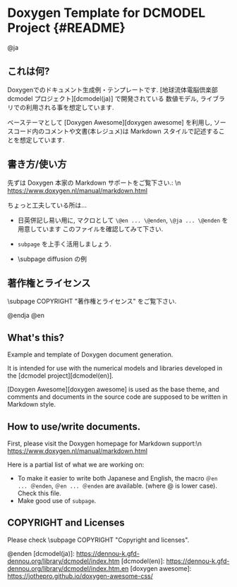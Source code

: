 # Doxygen Template for DCMODEL Project                               {#README}

<!-- English bellow -->

@ja
## これは何?

Doxygenでのドキュメント生成例・テンプレートです.
[地球流体電脳倶楽部 dcmodel プロジェクト][dcmodel(ja)] で開発されている
数値モデル, ライブラリでの利用される事を想定しています.

ベーステーマとして [Doxygen Awesome][doxygen awesome] を利用し,
ソースコード内のコメントや文書(本レジュメ)は
Markdown スタイルで記述することを想定しています.

## 書き方/使い方

先ずは Doxygen 本家の Markdown サポートをご覧下さい.: \n
https://www.doxygen.nl/manual/markdown.html

ちょっと工夫している所は...

- 日英併記し易い用に,
  マクロとして `\@en ... \@enden`, `\@ja ... \@enden` を用意しています
  このファイルを確認してみて下さい.
- `subpage` を上手く活用しましょう.

- \subpage diffusion の例


## 著作権とライセンス

\subpage COPYRIGHT "著作権とライセンス" をご覧下さい.

@endja
@en
## What's this?

Example and template of Doxygen document generation.

It is intended for use with the numerical models and libraries
developed in the [dcmodel project][dcmodel(en)].

[Doxygen Awesome][doxygen awesome] is used as the base theme,
and comments and documents in the source code are
supposed to be written in Markdown style.

## How to use/write documents.

First, please visit the Doxygen homepage for Markdown support:\n
https://www.doxygen.nl/manual/markdown.html

Here is a partial list of what we are working on:
- To make it easier to write both Japanese and English,
  the macro `＠en ... ＠enden`, `＠en ... ＠enden` are available.
  (where @ is lower case). Check this file.
- Make good use of `subpage`.

## COPYRIGHT and Licenses

Please check
\subpage COPYRIGHT "Copyright and licenses".


@enden
[dcmodel(ja)]: https://dennou-k.gfd-dennou.org/library/dcmodel/index.htm
[dcmodel(en)]: https://dennou-k.gfd-dennou.org/library/dcmodel/index.htm.en
[doxygen awesome]: https://jothepro.github.io/doxygen-awesome-css/

<!-- Local Variables: -->
<!-- mode: markdown -->
<!-- End: -->
